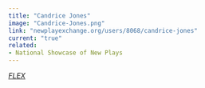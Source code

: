 ```yaml
---
title: "Candrice Jones"
image: "Candrice-Jones.png"
link: "newplayexchange.org/users/8068/candrice-jones"
current: "true"
related:
- National Showcase of New Plays
---
```


<a href="https://newplayexchange.org/plays/203306/flex" target="_blank" rel="nofollow">*FLEX*</a>
